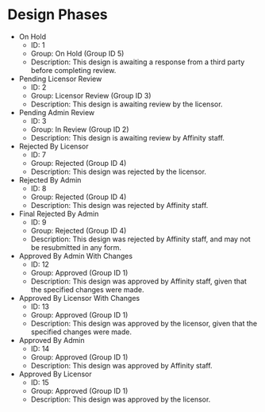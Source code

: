 # Design Phases

- On Hold
    - ID: 1
    - Group: On Hold (Group ID 5)
    - Description: This design is awaiting a response from a third party before completing review.
- Pending Licensor Review
    - ID: 2
    - Group: Licensor Review (Group ID 3)
    - Description: This design is awaiting review by the licensor.
- Pending Admin Review
    - ID: 3
    - Group: In Review (Group ID 2)
    - Description: This design is awaiting review by Affinity staff.
- Rejected By Licensor
    - ID: 7
    - Group: Rejected (Group ID 4)
    - Description: This design was rejected by the licensor.
- Rejected By Admin
    - ID: 8
    - Group: Rejected (Group ID 4)
    - Description: This design was rejected by Affinity staff.
- Final Rejected By Admin
    - ID: 9
    - Group: Rejected (Group ID 4)
    - Description: This design was rejected by Affinity staff, and may not be resubmitted in any form.
- Approved By Admin With Changes
    - ID: 12
    - Group: Approved (Group ID 1)
    - Description: This design was approved by Affinity staff, given that the specified changes were made.
- Approved By Licensor With Changes
    - ID: 13
    - Group: Approved (Group ID 1)
    - Description: This design was approved by the licensor, given that the specified changes were made.
- Approved By Admin
    - ID: 14
    - Group: Approved (Group ID 1)
    - Description: This design was approved by Affinity staff.
- Approved By Licensor
    - ID: 15
    - Group: Approved (Group ID 1)
    - Description: This design was approved by the licensor.
